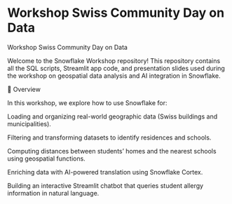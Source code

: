 # Workshop Swiss Community Day on Data
Workshop Swiss Community Day on Data

Welcome to the Snowflake Workshop repository!
This repository contains all the SQL scripts, Streamlit app code, and presentation slides used during the workshop on geospatial data analysis and AI integration in Snowflake.


📘 Overview

In this workshop, we explore how to use Snowflake for:

Loading and organizing real-world geographic data (Swiss buildings and municipalities).

Filtering and transforming datasets to identify residences and schools.

Computing distances between students’ homes and the nearest schools using geospatial functions.

Enriching data with AI-powered translation using Snowflake Cortex.

Building an interactive Streamlit chatbot that queries student allergy information in natural language.
